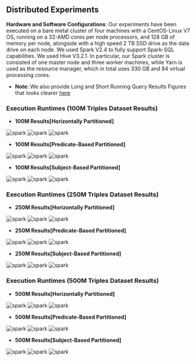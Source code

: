 ## Distributed Experiments

**Hardware and Software Configurations**: Our experiments have been executed on a bare metal cluster of four machines with a CentOS-Linux V7 OS, running on a 32-AMD cores per node processors, and 128 GB of memory per node, alongside with a high speed 2 TB SSD drive as the data drive on each node. We used Spark V2.4 to fully support Spark-SQL capabilities. We used Hive V3.2.1. In particular, our Spark cluster is consisted of one master node and three worker machines, while Yarn is used as the resource manager, which in total uses 330 GB and 84 virtual processing cores.

* **Note**:  We also provide Long and Short Running Query Results Figures that looks clearer [here](DistributedExperiments_Long_Short_RunningTime_Queries.md)


### Execution Runtimes (100M Triples Dataset Results)

* **100M Results[Horizontally Partitioned]**

<img src="figures/DistributedExperiments/ExecutionRuntimes/100M/100M-Horizontal/ST-100M-Horizontal All queries.png" alt="spark" > 
<img src="figures/DistributedExperiments/ExecutionRuntimes/100M/100M-Horizontal/VT-100M-Horizontal All queries.png" alt="spark" >
<img src="figures/DistributedExperiments/ExecutionRuntimes/100M/100M-Horizontal/PT-100M-Horizontal All queries.png" alt="spark" >

* **100M Results[Predicate-Based Partitioned]**

<img src="figures/DistributedExperiments/ExecutionRuntimes/100M/100M-Predicate/ST-100M-Predicate All queries.png" alt="spark" > 
<img src="figures/DistributedExperiments/ExecutionRuntimes/100M/100M-Predicate/VT-100M-Predicate All queries.png" alt="spark" >
<img src="figures/DistributedExperiments/ExecutionRuntimes/100M/100M-Predicate/PT-100M-Predicate All queries.png" alt="spark" >

* **100M Results[Subject-Based Partitioned]**

<img src="figures/DistributedExperiments/ExecutionRuntimes/100M/100M-Subject/ST-100M-Subject All queries.png" alt="spark" > 
<img src="figures/DistributedExperiments/ExecutionRuntimes/100M/100M-Subject/VT-100M-Subject All queries.png" alt="spark" >
<img src="figures/DistributedExperiments/ExecutionRuntimes/100M/100M-Subject/PT-100M-Subject All queries.png" alt="spark" >


### Execution Runtimes (250M Triples Dataset Results)

* **250M Results[Horizontally Partitioned]**

<img src="figures/DistributedExperiments/ExecutionRuntimes/250M/250M-Horizontal/ST-250M-Horizontal All queries.png" alt="spark" > 
<img src="figures/DistributedExperiments/ExecutionRuntimes/250M/250M-Horizontal/VT-250M-Horizontal All queries.png" alt="spark" >
<img src="figures/DistributedExperiments/ExecutionRuntimes/250M/250M-Horizontal/PT-250M-Horizontal All queries.png" alt="spark" >

* **250M Results[Predicate-Based Partitioned]**

<img src="figures/DistributedExperiments/ExecutionRuntimes/250M/250M-Predicate/ST-250M-Predicate All queries.png" alt="spark" > 
<img src="figures/DistributedExperiments/ExecutionRuntimes/250M/250M-Predicate/VT-250M-Predicate All queries.png" alt="spark" >
<img src="figures/DistributedExperiments/ExecutionRuntimes/250M/250M-Predicate/PT-250M-Predicate All queries.png" alt="spark" >

* **250M Results[Subject-Based Partitioned]**

<img src="figures/DistributedExperiments/ExecutionRuntimes/250M/250M-Subject/ST-250M-Subject All queries.png" alt="spark" > 
<img src="figures/DistributedExperiments/ExecutionRuntimes/250M/250M-Subject/VT-250M-Subject All queries.png" alt="spark" >
<img src="figures/DistributedExperiments/ExecutionRuntimes/250M/250M-Subject/PT-250M-Subject All queries.png" alt="spark" >





### Execution Runtimes (500M Triples Dataset Results)

* **500M Results[Horizontally Partitioned]**

<img src="figures/DistributedExperiments/ExecutionRuntimes/500M/500M-Horizontal/ST-500M-Horizontal All queries.png" alt="spark" > 
<img src="figures/DistributedExperiments/ExecutionRuntimes/500M/500M-Horizontal/VT-500M-Horizontal All queries.png" alt="spark" >
<img src="figures/DistributedExperiments/ExecutionRuntimes/500M/500M-Horizontal/PT-500M-Horizontal All queries.png" alt="spark" >

* **500M Results[Predicate-Based Partitioned]**

<img src="figures/DistributedExperiments/ExecutionRuntimes/500M/500M-Predicate/ST-500M-Predicate All queries.png" alt="spark" > 
<img src="figures/DistributedExperiments/ExecutionRuntimes/500M/500M-Predicate/VT-500M-Predicate All queries.png" alt="spark" >
<img src="figures/DistributedExperiments/ExecutionRuntimes/500M/500M-Predicate/PT-500M-Predicate All queries.png" alt="spark" >

* **500M Results[Subject-Based Partitioned]**

<img src="figures/DistributedExperiments/ExecutionRuntimes/500M/500M-Subject/ST-500M-Subject All queries.png" alt="spark" > 
<img src="figures/DistributedExperiments/ExecutionRuntimes/500M/500M-Subject/VT-500M-Subject All queries.png" alt="spark" >
<img src="figures/DistributedExperiments/ExecutionRuntimes/500M/500M-Subject/PT-500M-Subject All queries.png" alt="spark" >
